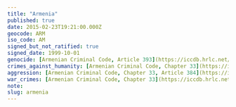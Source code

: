 ```yaml
---
title: "Armenia"
published: true
date: 2015-02-23T19:21:00.000Z
geocode: ARM
iso_code: AM
signed_but_not_ratified: true
signed_date: 1999-10-01
genocide: [Armenian Criminal Code, Article 393](https://iccdb.hrlc.net/data/doc/169/keyword/46/)
crimes_against_humanity: [Armenian Criminal Code, Chapter 33](https://iccdb.hrlc.net/data/doc/169/keyword/13/)
aggression: [Armenian Criminal Code, Chapter 33, Article 384](https://iccdb.hrlc.net/data/doc/169/keyword/1/)
war_crimes: [Armenian Criminal Code, Chapter 33](https://iccdb.hrlc.net/data/doc/169/keyword/145/)
note:
slug: armenia
---
```

